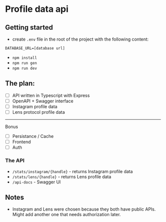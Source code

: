 # Profile data api

## Getting started

- create `.env` file in the root of the project with the following content:
```
DATABASE_URL=[database url]
```
- `npm install`
- `npm run gen`
- `npm run dev`

## The plan:
- [ ] API written in Typescript with Express
- [ ] OpenAPI + Swagger interface
- [ ] Instagram profile data
- [ ] Lens protocol profile data
---
Bonus
- [ ] Persistance / Cache
- [ ] Frontend
- [ ] Auth

### The API
- `/stats/instagram/{handle}` - returns Instagram profile data
- `/stats/lens/{handle}` - returns Lens profile data
- `/api-docs` - Swagger UI


## Notes

- Instagram and Lens were chosen because they both have public APIs. Might add another one that needs authorization later.